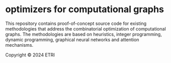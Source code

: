 # optimizers for computational graphs

This repository contains proof-of-concept source code for existing methodologies that address the combinatorial optimization of computational graphs.
The methodologies are based on heuristics, integer programming, dynamic programming, graphical neural networks and attention mechanisms.

Copyright © 2024 ETRI
